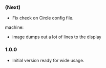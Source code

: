 ### (Next)
- Fix check on Circle config file.

machine:
- image
dumps out a lot of lines to the display

### 1.0.0
- Initial version ready for wide usage.
